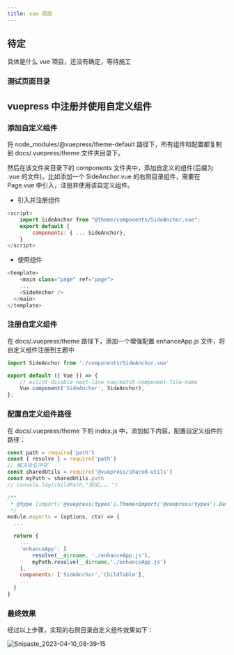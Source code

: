 ```yaml
---
title: vue 项目
---
```


<!-- <ChildTableOfContents :header="false" :max="2"  pageUrl="/" /> -->

## 待定
具体是什么 vue 项目，还没有确定，等待施工

### 测试页面目录

## vuepress 中注册并使用自定义组件

### 添加自定义组件
将 node_modules/@vuepress/theme-default 路径下，所有组件和配置都复制到 docs/.vuepress/theme 文件夹目录下。

然后在该文件夹目录下的 components 文件夹中，添加自定义的组件(后缀为 .vue 的文件)。比如添加一个 SideAnchor.vue 的右侧目录组件，需要在 Page.vue 中引入，注册并使用该自定义组件。

- 引入并注册组件
```javascript
<script>
    import SideAnchor from "@theme/components/SideAnchor.vue";
    export default {
        components: { ... SideAnchor},
    }
</script>
```

- 使用组件
```javascript
<template>
    <main class="page" ref="page">
    ...
    <SideAnchor />
  </main>
</template>
```

### 注册自定义组件
在 docs/.vuepress/theme 路径下，添加一个增强配置 enhanceApp.js 文件，将自定义组件注册到主题中

```javascript
import SideAnchor from './components/SideAnchor.vue'

export default ({ Vue }) => {
    // eslint-disable-next-line vue/match-component-file-name
    Vue.component('SideAnchor', SideAnchor);
};
```

### 配置自定义组件路径
在 docs/.vuepress/theme 下的 index.js 中，添加如下内容，配置自定义组件的路径：

```javascript
const path = require('path')
const { resolve } = require('path')
// 解决命名冲突
const sharedUtils = require('@vuepress/shared-utils')
const myPath = sharedUtils.path
// console.log(childPath,"测试。。。。")

/**
 * @type {import('@vuepress/types').Theme<import('@vuepress/types').DefaultThemeConfig>}
 */
module.exports = (options, ctx) => {
  ...

  return {
    ...
    'enhanceApp': [
        resolve(__dirname, './enhanceApp.js'),
        myPath.resolve(__dirname,'./enhanceApp.js')
    ],
    components: ['SideAnchor','ChildTable'],
    ...
  }
}

```

### 最终效果
经过以上步骤，实现的右侧目录自定义组件效果如下：

![Snipaste_2023-04-10_08-39-15](https://cdn.staticaly.com/gh/hfllove/image-hosting@main/Snipaste_2023-04-10_08-39-15.3okyl2241yg0.webp)